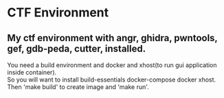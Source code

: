 # CTF Environment
## My ctf environment with angr, ghidra, pwntools, gef, gdb-peda, cutter, installed.  
You need a build environment and docker and xhost(to run gui application inside container).  
So you will want to install build-essentials docker-compose docker xhost.    
Then 'make build' to create image and 'make run'.  
